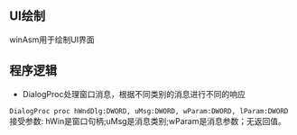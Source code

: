 ## UI绘制

winAsm用于绘制UI界面

[简易教程]: http://www.360doc.com/content/17/0411/16/26018611_644699858.shtml

## 程序逻辑

* DialogProc处理窗口消息，根据不同类别的消息进行不同的响应

`DialogProc proc hWndDlg:DWORD, uMsg:DWORD, wParam:DWORD, lParam:DWORD`
接受参数: hWin是窗口句柄;uMsg是消息类别;wParam是消息参数；无返回值。

